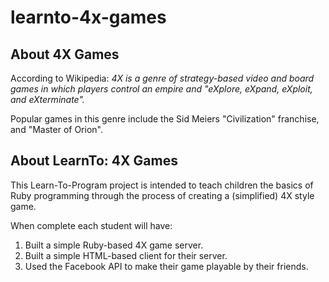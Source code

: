 learnto-4x-games
================

About 4X Games
--------------
According to Wikipedia: *4X is a genre of strategy-based video and board games in which players control an empire and "eXplore, eXpand, eXploit, and eXterminate".*

Popular games in this genre include the Sid Meiers "Civilization" franchise, and "Master of Orion".

About LearnTo: 4X Games
-----------------------
This Learn-To-Program project is intended to teach children the basics of Ruby programming through the process of creating a (simplified) 4X style game.

When complete each student will have:
1. Built a simple Ruby-based 4X game server.
2. Built a simple HTML-based client for their server.
3. Used the Facebook API to make their game playable by their friends.
